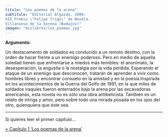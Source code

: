 ```yaml
---
titulo: "Los poemas de la arena"
subtitulo: "Editorial Algaida, 2000.XIX Premio \"Felipe Trigo\" de Novela.Villanueva de la Serena (Badajoz)"
imagen: "mislibros/los_poemas.jpg"
---
```

 **Argumento:**

Un destacamento de soldados es conducido a un remoto destino, con la orden de
hacer frente a un enemigo poderoso. Pero en medio de aquella soledad tienen
que enfrentarse a miedos más temibles: el anonimato, la desesperación, la
angustia o la nostalgia por la vida perdida. Esperando el ataque de un
enemigo que desconocen, tratarán de aprender a vivir como hombres libres y
encontrar consuelo en la amistad y en la poesía.Inspirada en los
acontecimientos de la Guerra del Golfo de 1991, en la que miles de soldados
iraquíes fueron enterrados bajo la arena por las excavadoras americanas, esta
novela no es sólo una obra antibelicista. También es un relato de intriga y
amor, pero sobre todo una mirada posada en los ojos del otro, quienquiera que
éste sea.

* * *

Si quieres leer el primer capítulo…

[> Capítulo 1 ‘Los poemas de la arena’](/ver/paraleer/poemas-novela-capitulo1)


